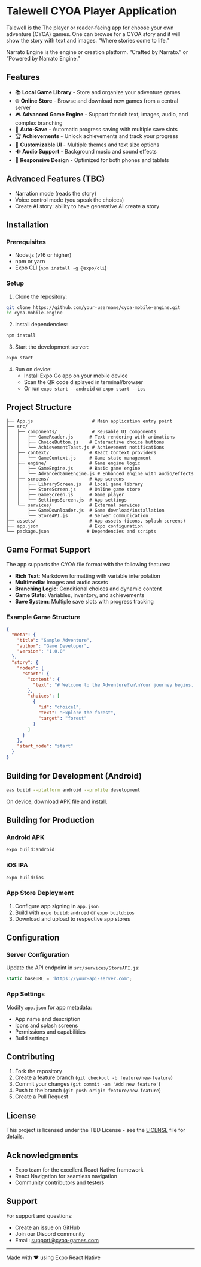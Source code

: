 # Talewell CYOA Player Application

Talewell is the The player or reader-facing app for choose your own adventure (CYOA) games. One can browse for a CYOA story and it will show the story with text and images. “Where stories come to life.”

Narrato Engine is the engine or creation platform. “Crafted by Narrato.” or “Powered by Narrato Engine.”

## Features

- 📚 **Local Game Library** - Store and organize your adventure games
- 🌐 **Online Store** - Browse and download new games from a central server
- 🎮 **Advanced Game Engine** - Support for rich text, images, audio, and complex branching
- 💾 **Auto-Save** - Automatic progress saving with multiple save slots
- 🏆 **Achievements** - Unlock achievements and track your progress
- 🎨 **Customizable UI** - Multiple themes and text size options
- 🔊 **Audio Support** - Background music and sound effects
- 📱 **Responsive Design** - Optimized for both phones and tablets

## Advanced Features (TBC)

- Narration mode (reads the story)
- Voice control mode (you speak the choices)
- Create AI story: ability to have generative AI create a story


## Installation

### Prerequisites
- Node.js (v16 or higher)
- npm or yarn
- Expo CLI (`npm install -g @expo/cli`)

### Setup
1. Clone the repository:
```bash
git clone https://github.com/your-username/cyoa-mobile-engine.git
cd cyoa-mobile-engine
```

2. Install dependencies:
```bash
npm install
```

3. Start the development server:
```bash
expo start
```

4. Run on device:
   - Install Expo Go app on your mobile device
   - Scan the QR code displayed in terminal/browser
   - Or run `expo start --android` or `expo start --ios`

## Project Structure

```
├── App.js                      # Main application entry point
├── src/
│   ├── components/             # Reusable UI components
│   │   ├── GameReader.js      # Text rendering with animations
│   │   ├── ChoiceButton.js    # Interactive choice buttons
│   │   └── AchievementToast.js # Achievement notifications
│   ├── context/               # React Context providers
│   │   └── GameContext.js     # Game state management
│   ├── engine/                # Game engine logic
│   │   ├── GameEngine.js      # Basic game engine
│   │   └── AdvancedGameEngine.js # Enhanced engine with audio/effects
│   ├── screens/               # App screens
│   │   ├── LibraryScreen.js   # Local game library
│   │   ├── StoreScreen.js     # Online game store
│   │   ├── GameScreen.js      # Game player
│   │   └── SettingsScreen.js  # App settings
│   └── services/              # External services
│       ├── GameDownloader.js  # Game download/installation
│       └── StoreAPI.js        # Server communication
├── assets/                    # App assets (icons, splash screens)
├── app.json                   # Expo configuration
└── package.json              # Dependencies and scripts
```

## Game Format Support

The app supports the CYOA file format with the following features:

- **Rich Text**: Markdown formatting with variable interpolation
- **Multimedia**: Images and audio assets
- **Branching Logic**: Conditional choices and dynamic content
- **Game State**: Variables, inventory, and achievements
- **Save System**: Multiple save slots with progress tracking

### Example Game Structure
```json
{
  "meta": {
    "title": "Sample Adventure",
    "author": "Game Developer",
    "version": "1.0.0"
  },
  "story": {
    "nodes": {
      "start": {
        "content": {
          "text": "# Welcome to the Adventure!\n\nYour journey begins..."
        },
        "choices": [
          {
            "id": "choice1",
            "text": "Explore the forest",
            "target": "forest"
          }
        ]
      }
    },
    "start_node": "start"
  }
}
```
## Building for Development (Android)

```bash
eas build --platform android --profile development
```

On device, download APK file and install.

## Building for Production

### Android APK
```bash
expo build:android
```

### iOS IPA
```bash
expo build:ios
```

### App Store Deployment
1. Configure app signing in `app.json`
2. Build with `expo build:android` or `expo build:ios`
3. Download and upload to respective app stores

## Configuration

### Server Configuration
Update the API endpoint in `src/services/StoreAPI.js`:
```javascript
static baseURL = 'https://your-api-server.com';
```

### App Settings
Modify `app.json` for app metadata:
- App name and description
- Icons and splash screens
- Permissions and capabilities
- Build settings

## Contributing

1. Fork the repository
2. Create a feature branch (`git checkout -b feature/new-feature`)
3. Commit your changes (`git commit -am 'Add new feature'`)
4. Push to the branch (`git push origin feature/new-feature`)
5. Create a Pull Request

## License

This project is licensed under the TBD License - see the [LICENSE](LICENSE) file for details.

## Acknowledgments

- Expo team for the excellent React Native framework
- React Navigation for seamless navigation
- Community contributors and testers

## Support

For support and questions:
- Create an issue on GitHub
- Join our Discord community
- Email: support@cyoa-games.com

---

Made with ❤️ using Expo React Native
